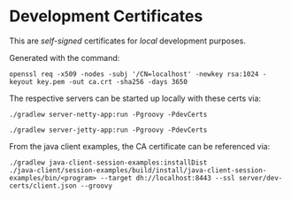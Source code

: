 # Development Certificates

This are *self-signed* certificates for *local* development purposes.

Generated with the command:

```shell
openssl req -x509 -nodes -subj '/CN=localhost' -newkey rsa:1024 -keyout key.pem -out ca.crt -sha256 -days 3650
```

The respective servers can be started up locally with these certs via:

```shell
./gradlew server-netty-app:run -Pgroovy -PdevCerts
```

```shell
./gradlew server-jetty-app:run -Pgroovy -PdevCerts
```

From the java client examples, the CA certificate can be referenced via:

```shell
./gradlew java-client-session-examples:installDist
./java-client/session-examples/build/install/java-client-session-examples/bin/<program> --target dh://localhost:8443 --ssl server/dev-certs/client.json --groovy
```
